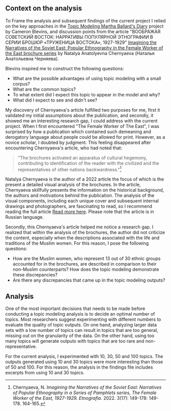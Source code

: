 ## Context on the analysis ##

To Frame the analysis and subsequent findings of the current project I relied on the key approaches in the [Topic Modeling Martha Ballard's Diary](https://cblevins.github.io/posts/topic-modeling-martha-ballards-diary/) project by Cameron Blevins, and discussion points from the article "ВООБРАЖАЯ СОВЕТСКИЙ ВОСТОК: НАРРАТИВЫ ПОПУЛЯРНОЙ ЭТНОГРАФИИ В СЕРИИ БРОШЮР «ТРУЖЕНИЦА ВОСТОКА», 1927-1929" [Imagining the Narratives of the Soviet East: Popular Ethnography in the Female Worker of the East brochure series](https://journal.kunstkamera.ru/archive/2024_nomer_2_24/chernyaeva_n_a_povtornoe_ispolzovanie_etnograficheskoj_fotografii_i_rezhimy_vizualizacii_etnichnosti_na_primere_fotografii_iz_ko) by Natalya Anatolyevna Chernyaeva (Наталья Анатольевна Черняева). 

Blevins inspired me to construct the following questions:

- What are the possible advantages of using topic modeling with a small corpus?
- What are the common topics? 
- To what extent did I expect this topic to appear in the model and why?
- What did I expect to see and didn't see? 

My discovery of Chernyaeva's article fulfilled two purposes for me, first it validated my initial assumptions about the publication, and secondly, it showed me an interesting research gap, I could address with the current project. When I first encountered "The Female Worker of The East", I was surprised by how a publication which contained such demeaning and derogatory language about people could be allowed for print. However, as a novice scholar, I doubted by judgment. This feeling disappeared after encountering Chernyaeva's article, who had noted that: 

>"The brochures activated an apparatus of cultural hegemony, contributing to identification of the reader with the civilized and the representatives of other nations backwardness."[^1] 

Natalya Chernyaeva is the author of a 2022 article the focus of which is the present a detailed visual analysis of the brochures. In the article, Chernyaeva skillfully presents the information on the historical background, the authors and motivations behind the publication. The analysis of the visual components, including each unique cover and subsequent internal drawings and photographers, are fascinating to read, so I recommend reading the full article [Read more here](https://cyberleninka.ru/article/n/voobrazhaya-sovetskiy-vostok-narrativy-populyarnoy-etnografii-v-serii-broshyur-truzhenitsa-vostoka-1927-1929/viewer). Please note that the article is in Russian language. 

Secondly, this Chernyaeva's article helped me notice a research gap. I realized that within the analysis of the brochures, the author did not criticize the content, especially when the descriptions associated with the life and traditions of the Muslim women. For this reason, I pose the following questions:

- How are the Muslim women, who represent 13 out of 30 ethnic groups accounted for in the brochures, are described in comparison to their non-Muslim counterparts? How does the topic modeling demonstrate these discrepancies? 
- Are there any discrepancies that came up in the topic modeling outputs?

[^1]: Chernyaeva, N. _Imagining the Narratives of the Soviet East: Narratives of Popular Ethnography in a Series of Pamphlets series, The Female Worker of the East, 1927-1929. Etnografia_. 2022. 3(17): 149-178: 149-178. 164-165.

## Analysis ##

One of the most important decisions that needs to be made before conducting a topic modeling analysis is to decide an optimal number of topics. Most researchers suggest experimenting with different numbers to evaluate the quality of topic outputs. On one hand, analyzing larger data sets with a low number of topics can result in topics that are too general, missing out on the granularity of the data. On the other hand, using too many topics will generate outputs with topics that are too rare and non-representative. 

For the current analysis, I experimented with 10, 30, 50 and 100 topics. The outputs generated using 10 and 30 topics were more interesting than those of 50 and 100. For this reason, the analysis in the findings file includes excerpts from using 10 and 30 topics. 
